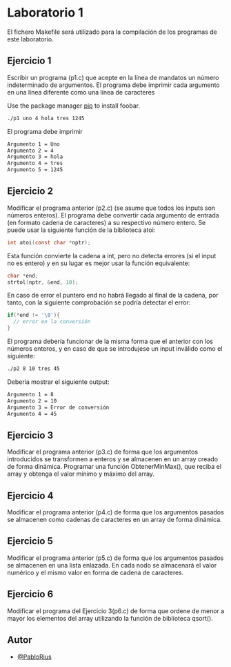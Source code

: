 # Laboratorio 1

El fichero Makefile será utilizado para la compilación de los programas de este laboratorio.

## Ejercicio 1

Escribir un programa (p1.c) que acepte en la línea de mandatos un número indeterminado de argumentos. El programa debe imprimir cada argumento en una línea diferente como una línea de caracteres

Use the package manager [pip](https://pip.pypa.io/en/stable/) to install foobar.

```bash
./p1 uno 4 hola tres 1245
```

El programa debe imprimir

```bash
Argumento 1 = Uno
Argumento 2 = 4
Argumento 3 = hola
Argumento 4 = tres
Argumento 5 = 1245
```

## Ejercicio 2

Modificar el programa anterior (p2.c) (se asume que todos los inputs son números enteros). El programa debe convertir cada argumento de entrada (en formato cadena de caracteres) a su respectivo número entero.
Se puede usar la siguiente función de la biblioteca atoi:

```c
int atoi(const char *nptr);
```

Esta función convierte la cadena a int, pero no detecta errores (si el input no es entero) y en su lugar es mejor usar la función equivalente:

```c
char *end;
strtol(nptr, &end, 10);
```

En caso de error el puntero end no habrá llegado al final de la cadena, por tanto, con la siguiente comprobación se podría detectar el error:

```c
if(*end != '\0'){
  // error en la conversión
}
```

El programa debería funcionar de la misma forma que el anterior con los números enteros, y en caso de que se introdujese un input inválido como el siguiente:

```bash
./p2 8 10 tres 45
```

Debería mostrar el siguiente output:

```bash
Argumento 1 = 8
Argumento 2 = 10
Argumento 3 = Error de conversión
Argumento 4 = 45
```

## Ejercicio 3

Modificar el programa anterior (p3.c) de forma que los argumentos introducidos se transformen a enteros y se almacenen en un array creado de forma dinámica. Programar una función ObtenerMinMax(), que reciba el array y obtenga el valor mínimo y máximo del array.

## Ejercicio 4

Modificar el programa anterior (p4.c) de forma que los argumentos pasados se almacenen como cadenas de caracteres en un array de forma dinámica.

## Ejercicio 5

Modificar el programa anterior (p5.c) de forma que los argumentos pasados se almacenen en una lista enlazada. En cada nodo se almacenará el valor numérico y el mismo valor en forma de cadena de caracteres.

## Ejercicio 6

Modificar el programa del Ejercicio 3(p6.c) de forma que ordene de menor a mayor los elementos del array utilizando la función de biblioteca qsort().

## Autor

- [@PabloRius](https://github.com/PabloRius)
